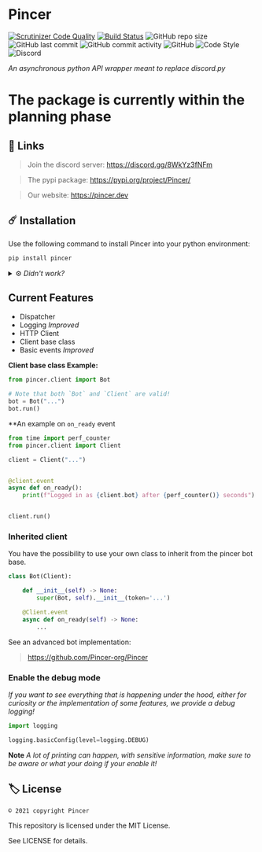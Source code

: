 # Pincer

<!--
[![PyPI - Downloads](https://img.shields.io/badge/dynamic/json?label=downloads&query=%24.total_downloads&url=https%3A%2F%2Fapi.pepy.tech%2Fapi%2Fprojects%2FPincer)](https://pypi.org/project/Pincer)
![PyPI](https://img.shields.io/pypi/v/Pincer)
![PyPI - Format](https://img.shields.io/pypi/format/Pincer)
![PyPI - Python Version](https://img.shields.io/pypi/pyversions/Pincer)
-->

[![Scrutinizer Code Quality](https://scrutinizer-ci.com/g/Pincer-org/pincer/badges/quality-score.png?b=main)](https://scrutinizer-ci.com/g/Pincer-org/pincer/?branch=main)
[![Build Status](https://scrutinizer-ci.com/g/Pincer-org/Pincer/badges/build.png?b=main)](https://scrutinizer-ci.com/g/Pincer-org/Pincer/build-status/main)
![GitHub repo size](https://img.shields.io/github/repo-size/Pincer-org/Pincer)
![GitHub last commit](https://img.shields.io/github/last-commit/Pincer-org/Pincer)
![GitHub commit activity](https://img.shields.io/github/commit-activity/m/Pincer-org/Pincer)
![GitHub](https://img.shields.io/github/license/Pincer-org/Pincer)
![Code Style](https://img.shields.io/badge/code%20style-pep8-green)
![Discord](https://img.shields.io/discord/881531065859190804)

*An asynchronous python API wrapper meant to replace discord.py*

# The package is currently within the planning phase

## 📌 Links

> Join the discord server: https://discord.gg/8WkYz3fNFm

> The pypi package: https://pypi.org/project/Pincer/

> Our website: https://pincer.dev


## ☄️ Installation

Use the following command to install Pincer into your python environment:

```bash
pip install pincer
```

<details>
	<summary>
		⚙️ <i> Didn't work?</i>
	</summary>

Depending on your python installation, you might need to use one of the following.

*pip isn't in the path but python is*
```sh
python -m pip install pincer
```

*Unix system can use pip3/python3 command*
```sh
python3 -m pip install pincer
```

```sh
pip3 install pincer
```

*python isn't in the path*
```sh
path/to/python.exe -m pip install pincer
```

*Using multiple python versions*
```sh
py -m pip install pincer
```
</details>

## Current Features
- Dispatcher
- Logging  *Improved*
- HTTP Client 
- Client base class 
- Basic events *Improved*

**Client base class Example:**

```py
from pincer.client import Bot

# Note that both `Bot` and `Client` are valid!
bot = Bot("...")
bot.run()
```

**An example on `on_ready` event

```py
from time import perf_counter
from pincer.client import Client

client = Client("...")


@client.event
async def on_ready():
    print(f"Logged in as {client.bot} after {perf_counter()} seconds")


client.run()
```

### Inherited client

You have the possibility to use your own class to inherit from the pincer bot base.

```py
class Bot(Client):

    def __init__(self) -> None:
        super(Bot, self).__init__(token='...')

    @Client.event
    async def on_ready(self) -> None:
        ...
```

See an advanced bot implementation:
> https://github.com/Pincer-org/Pincer


### Enable the debug mode

*If you want to see everything that is happening under the hood, 
either for curiosity or the implementation of some features,
we provide a debug logging!*

```py
import logging

logging.basicConfig(level=logging.DEBUG)
```

**Note** *A lot of printing can happen, with sensitive information, 
make sure to be aware or what your doing if your enable it!*


## 🏷️ License

`© 2021 copyright Pincer`

This repository is licensed under the MIT License.

See LICENSE for details.
